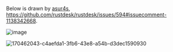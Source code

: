 Below is drawn by [asur4s](https://github.com/asur4s), https://github.com/rustdesk/rustdesk/issues/594#issuecomment-1138342668.

![image](https://user-images.githubusercontent.com/71636191/170462028-9b481abb-40bd-49df-8c05-8019325761ee.png)

![170462043-c4aefda1-3fb6-43e8-a54b-d3dec1590930](https://user-images.githubusercontent.com/71636191/170487506-8ef1f025-ad42-47f9-8d82-b49d0ec759ad.png)

